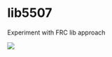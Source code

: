 # lib5507
Experiment with FRC lib approach


[![](https://jitpack.io/v/alevin/lib5507.svg)](https://jitpack.io/#alevin/lib5507)
